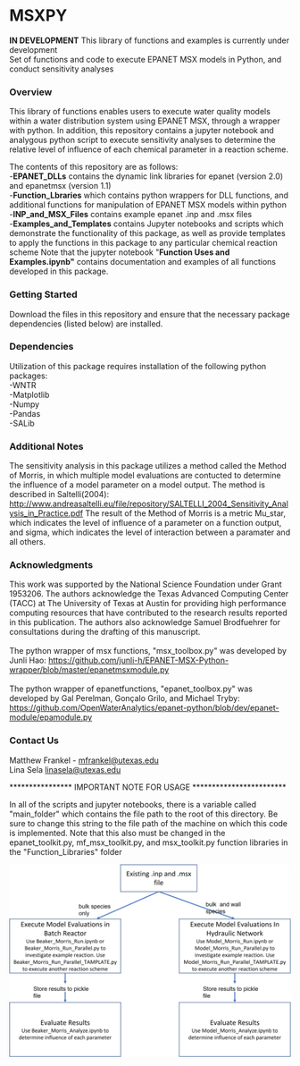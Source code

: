# MSXPY
 **IN DEVELOPMENT** This library of functions and examples is currently under development </br>
 Set of functions and code to execute EPANET MSX models in Python, and conduct sensitivity analyses
 
 ### Overview
 
This library of functions enables users to execute water quality models within a water distribution system using EPANET MSX, through a wrapper with python. In addition, this repository contains a jupyter notebook and analygous python script to execute sensitivity analyses to determine the relative level of influence of each chemical parameter in a reaction scheme. 

The contents of this repository are as follows:
<br> 
-**EPANET_DLLs** contains the dynamic link libraries for epanet (version 2.0) and epanetmsx (version 1.1)
<br>
-**Function_Lbraries** which contains python wrappers for DLL functions, and additional functions for manipulation of EPANET MSX models within python
<br>
-**INP_and_MSX_Files** contains example epanet .inp and .msx files
<br>
-**Examples_and_Templates** contains Jupyter notebooks and scripts which demonstrate the functionality of this package, as well as provide templates to apply the functions in this package to any particular chemical reaction scheme
Note that the jupyter notebook "**Function Uses and Examples.ipynb"** contains documentation and examples of all functions developed in this package.

### Getting Started

Download the files in this repository and ensure that the necessary package dependencies (listed below) are installed.

### Dependencies

Utilization of this package requires installation of the following python packages:
<br>
-WNTR
<br>
-Matplotlib
<br>
-Numpy
<br>
-Pandas
<br>
-SALib

### Additional Notes

The sensitivity analysis in this package utilizes a method called the Method of Morris, in which multiple model evaluations are contucted to determine the influence of a model parameter on a model output. The method is described in Saltelli(2004): http://www.andreasaltelli.eu/file/repository/SALTELLI_2004_Sensitivity_Analysis_in_Practice.pdf
The result of the Method of Morris is a metric Mu_star, which indicates the level of influence of a parameter on a function output, and sigma, which indicates the level of interaction between a paramater and all others. 


### Acknowledgments

This work was supported by the National Science Foundation under Grant 1953206. The authors acknowledge the Texas Advanced Computing Center (TACC) at The University of Texas at Austin for providing high performance computing resources that have contributed to the research results reported in this publication. The authors also acknowledge Samuel Brodfuehrer for consultations during the drafting of this manuscript.
<br> 
<br> 
The python wrapper of msx functions, "msx_toolbox.py" was developed by Junli Hao: https://github.com/junli-h/EPANET-MSX-Python-wrapper/blob/master/epanetmsxmodule.py
<br>
<br> 
The python wrapper of epanetfunctions, "epanet_toolbox.py" was developed by Gal Perelman, Gonçalo Grilo, and Michael Tryby: https://github.com/OpenWaterAnalytics/epanet-python/blob/dev/epanet-module/epamodule.py

### Contact Us

 Matthew Frankel - mfrankel@utexas.edu
 <br> 
 Lina Sela linasela@utexas.edu
 
 **************** IMPORTANT NOTE FOR USAGE ************************
 
In all of the scripts and jupyter notebooks, there is a variable called "main_folder" which contains the file path to the root of this directory. Be sure to change this string to the file path of the machine on which this code is implemented. Note that this also must be changed in the epanet_toolkit.py, mf_msx_toolkit.py, and msx_toolkit.py function libraries in the "Function_Libraries" folder

![](Github_Chart.jpg)

